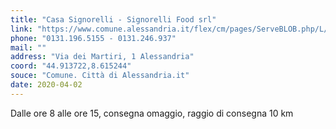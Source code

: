 ```yaml
---
title: "Casa Signorelli - Signorelli Food srl"
link: "https://www.comune.alessandria.it/flex/cm/pages/ServeBLOB.php/L/IT/IDPagina/2069"
phone: "0131.196.5155 - 0131.246.937"
mail: ""
address: "Via dei Martiri, 1 Alessandria"
coord: "44.913722,8.615244"
souce: "Comune. Città di Alessandria.it"
date: 2020-04-02
---
```


Dalle ore 8 alle ore 15, consegna omaggio, raggio di consegna 10 km

